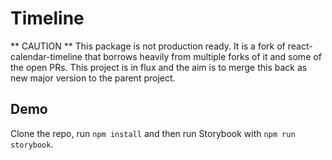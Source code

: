 # Timeline

** CAUTION **
This package is not production ready. It is a fork of react-calendar-timeline that borrows heavily from multiple forks of it and some of the open PRs. This project is in flux and the aim is to merge this back as new major version to the parent project.

## Demo

Clone the repo, run `npm install` and then run Storybook with `npm run storybook`.
